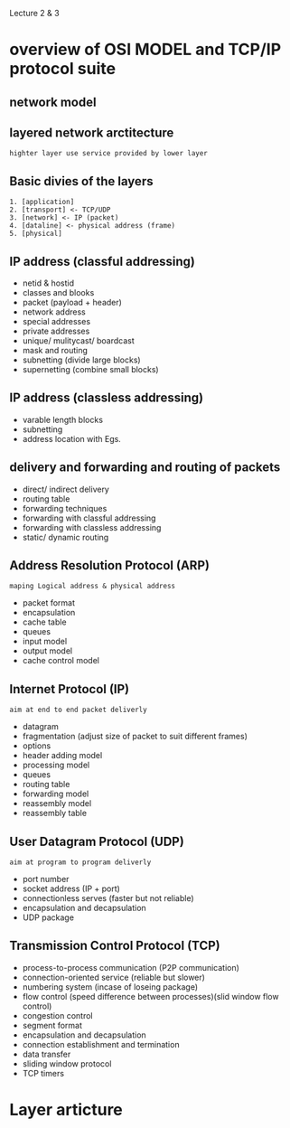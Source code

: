 Lecture 2 & 3

# overview of OSI MODEL and TCP/IP protocol suite

## network model

## layered network arctitecture
	highter layer use service provided by lower layer

## Basic divies of the layers
	
	1. [application]
	2. [transport] <- TCP/UDP
	3. [network] <- IP (packet)
	4. [dataline] <- physical address (frame)
	5. [physical]

## IP address (classful addressing)
* netid & hostid
* classes and blooks
* packet (payload + header)
* network address
* special addresses
* private addresses
* unique/ mulitycast/ boardcast
* mask and routing
* subnetting (divide large blocks)
* supernetting (combine small blocks)

## IP address (classless addressing)
* varable length blocks
* subnetting
* address location with Egs.

## delivery and forwarding and routing of packets
* direct/ indirect delivery
* routing table
* forwarding techniques
* forwarding with classful addressing
* forwarding with classless addressing
* static/ dynamic routing

## Address Resolution Protocol (ARP)
	maping Logical address & physical address
* packet format
* encapsulation
* cache table
* queues
* input model
* output model
* cache control model

## Internet Protocol (IP)
	aim at end to end packet deliverly
* datagram
* fragmentation (adjust size of packet to suit different frames)
* options
* header adding model
* processing model
* queues
* routing table
* forwarding model
* reassembly model
* reassembly table

## User Datagram Protocol (UDP)
	aim at program to program deliverly
* port number
* socket address (IP + port)
* connectionless serves (faster but not reliable)
* encapsulation and decapsulation
* UDP package

## Transmission Control Protocol  (TCP)
* process-to-process communication (P2P communication)
* connection-oriented service (reliable but slower)
* numbering system (incase of loseing package)
* flow control (speed difference between processes)(slid window flow control)
* congestion control
* segment format
* encapsulation and decapsulation
* connection establishment and termination
* data transfer
* sliding window protocol
* TCP timers

# Layer articture





